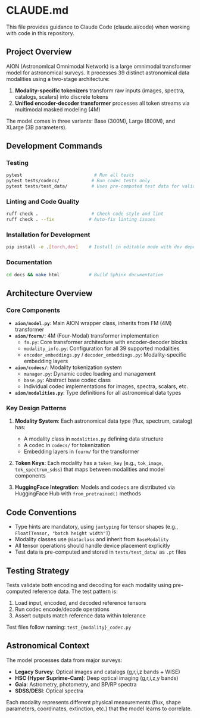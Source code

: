 # CLAUDE.md

This file provides guidance to Claude Code (claude.ai/code) when working with code in this repository.

## Project Overview

AION (AstronomIcal Omnimodal Network) is a large omnimodal transformer model for astronomical surveys. It processes 39 distinct astronomical data modalities using a two-stage architecture:

1. **Modality-specific tokenizers** transform raw inputs (images, spectra, catalogs, scalars) into discrete tokens
2. **Unified encoder-decoder transformer** processes all token streams via multimodal masked modeling (4M)

The model comes in three variants: Base (300M), Large (800M), and XLarge (3B parameters).

## Development Commands

### Testing
```bash
pytest                           # Run all tests
pytest tests/codecs/            # Run codec tests only
pytest tests/test_data/         # Uses pre-computed test data for validation
```

### Linting and Code Quality
```bash
ruff check .                    # Check code style and lint
ruff check . --fix             # Auto-fix linting issues
```

### Installation for Development
```bash
pip install -e .[torch,dev]    # Install in editable mode with dev dependencies
```

### Documentation
```bash
cd docs && make html           # Build Sphinx documentation
```

## Architecture Overview

### Core Components

- **`aion/model.py`**: Main AION wrapper class, inherits from FM (4M) transformer
- **`aion/fourm/`**: 4M (Four-Modal) transformer implementation
  - `fm.py`: Core transformer architecture with encoder-decoder blocks
  - `modality_info.py`: Configuration for all 39 supported modalities
  - `encoder_embeddings.py` / `decoder_embeddings.py`: Modality-specific embedding layers
- **`aion/codecs/`**: Modality tokenization system
  - `manager.py`: Dynamic codec loading and management
  - `base.py`: Abstract base codec class
  - Individual codec implementations for images, spectra, scalars, etc.
- **`aion/modalities.py`**: Type definitions for all astronomical data types

### Key Design Patterns

1. **Modality System**: Each astronomical data type (flux, spectrum, catalog) has:
   - A modality class in `modalities.py` defining data structure
   - A codec in `codecs/` for tokenization
   - Embedding layers in `fourm/` for the transformer

2. **Token Keys**: Each modality has a `token_key` (e.g., `tok_image`, `tok_spectrum_sdss`) that maps between modalities and model components

3. **HuggingFace Integration**: Models and codecs are distributed via HuggingFace Hub with `from_pretrained()` methods

## Code Conventions

- Type hints are mandatory, using `jaxtyping` for tensor shapes (e.g., `Float[Tensor, "batch height width"]`)
- Modality classes use `@dataclass` and inherit from `BaseModality`
- All tensor operations should handle device placement explicitly
- Test data is pre-computed and stored in `tests/test_data/` as `.pt` files

## Testing Strategy

Tests validate both encoding and decoding for each modality using pre-computed reference data. The test pattern is:
1. Load input, encoded, and decoded reference tensors
2. Run codec encode/decode operations
3. Assert outputs match reference data within tolerance

Test files follow naming: `test_{modality}_codec.py`

## Astronomical Context

The model processes data from major surveys:
- **Legacy Survey**: Optical images and catalogs (g,r,i,z bands + WISE)
- **HSC (Hyper Suprime-Cam)**: Deep optical imaging (g,r,i,z,y bands)
- **Gaia**: Astrometry, photometry, and BP/RP spectra
- **SDSS/DESI**: Optical spectra

Each modality represents different physical measurements (flux, shape parameters, coordinates, extinction, etc.) that the model learns to correlate.

